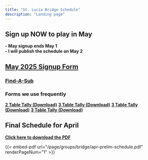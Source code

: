 ```yaml
---
title: "St. Lucia Bridge Schedule"
description: "Landing page"
---
```


## **Sign up NOW to play in May**
**- May signup ends May 1**\
**- I will publish the schedule on May 2**

## **[May 2025 Signup Form](/page/groups/bridge/signup)**

### **[Find-A-Sub](mailto:whandrews12@comcast.net,anmarbarnes@gmail.com,rjb14@icloud.com,boylanadr@gmail.com,johnchandler219@gmail.com,tocfagan@yahoo.com,fratinimet@gmail.com,fridingert@comcast.net,olloman@aol.com,kaplanph@gmail.com,jbm3735@yahoo.com,wamo729@gmail.com,kurtpz@sbcglobal.net,claushrode@gmail.com,dsingsank@gmail.com,willie.strassburg@gmail.com,watts.jdmc@gmail.com,avonjohn78@gmail.com)**
### **Forms we use frequently**
**<a href="/page/groups/bridge/Bridge_Tally_2_Table.pdf" download>2 Table Tally (Download)</a>**
**<a href="/page/groups/bridge/ScoreCard/Bridge_Tally_3_Table.pdf" download>3 Table Tally (Download)</a>**
**<a href="/page/groups/bridge/.pdf" download>3 Table Tally (Download)</a>**
**<a href="/page/groups/bridge/Bridge_Tally_3_Table.pdf" download>3 Table Tally (Download)</a>**

## **Final Schedule for April**
**<a href="/page/groups/bridge/apr-prelim-schedule.pdf" download>Click here to download the PDF</a>**

{{< embed-pdf url="/page/groups/bridge/apr-prelim-schedule.pdf" renderPageNum="1" >}}
